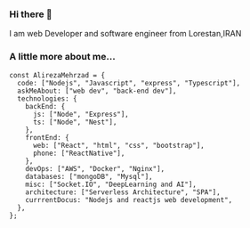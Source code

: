 ### Hi there 👋
I am web Developer and software engineer from Lorestan,IRAN

### A little more about me...
```jacascript
const AlirezaMehrzad = {
  code: ["Nodejs", "Javascript", "express", "Typescript"],
  askMeAbout: ["web dev", "back-end dev"],
  technologies: {
    backEnd: {
      js: ["Node", "Express"],
      ts: ["Node", "Nest"],
    },
    frontEnd: {
      web: ["React", "html", "css", "bootstrap"],
      phone: ["ReactNative"],
    },
    devOps: ["AWS", "Docker", "Nginx"],
    databases: ["mongoDB", "Mysql"],
    misc: ["Socket.IO", "DeepLearning and AI"],
    architecture: ["Serverless Architecture", "SPA"],
    currrentDocus: "Nodejs and reactjs web development",
  },
};
```

<!--
**AlirzaMehrzad/AlirzaMehrzad** is a ✨ _special_ ✨ repository because its `README.md` (this file) appears on your GitHub profile.

Here are some ideas to get you started:

- 🔭 I’m currently working on ...
- 🌱 I’m currently learning ...
- 👯 I’m looking to collaborate on ...
- 🤔 I’m looking for help with ...
- 💬 Ask me about ...
- 📫 How to reach me: ...
- 😄 Pronouns: ...
- ⚡ Fun fact: ...
-->
